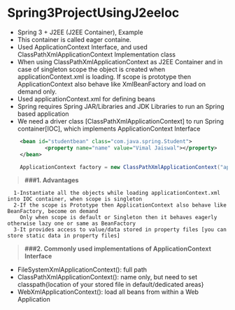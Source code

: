 # Spring3ProjectUsingJ2eeIoc

* Spring 3 + J2EE (J2EE Container), Example
* This container is called eager containe. 
* Used ApplicationContext Interface, and used ClassPathXmlApplicationContext Implementation class
* When using ClassPathXmlApplicationContext as J2EE Container and in case of singleton scope the object is created
  when applicationContext.xml is loading. If scope is prototype then ApplicationContext also behave like XmlBeanFactory and load on demand   only.
* Used applicationContext.xml for defining beans
* Spring requires Spring JAR/Libraries and JDK Libraries to run an Spring based application 
* We need a driver class [ClassPathXmlApplicationContext] to run Spring container[IOC], which implements ApplicationContext Interface

```XML
 	<bean id="studentbean" class="com.java.spring.Student">  
    		<property name="name" value="Vimal Jaiswal"></property>  
  	</bean>
```

```java
	ApplicationContext factory = new ClassPathXmlApplicationContext("applicationContext.xml");
```

> **###1. Advantages**
```text
  1-Instantiate all the objects while loading applicationContext.xml into IOC container, when scope is singleton
  2-If the scope is Prototype then ApplicationContext also behave like BeanFactory, become on demand
    Only when scope is default or Singleton then it behaves eagerly otherwise lazy one or same as BeanFactory
  3-It provides access to value/data stored in property files [you can store static data in property files]
```

> **###2. Commonly used implementations of ApplicationContext Interface**
* FileSystemXmlApplicationContext(): full path
* ClassPathXmlApplicationContext(): name only, but need to set classpath{location of your stored file in default/dedicated areas}
* WebXmlApplicationContext(): load all beans from within a Web Application


